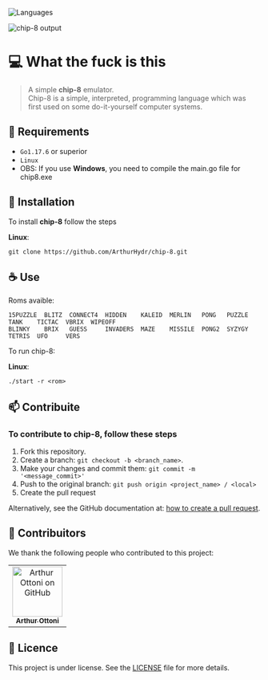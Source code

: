<p>
   <img alt="Languages" src="https://img.shields.io/badge/Go->= go1.17.6-blue.svg"> 
</p>
<img src="https://i.imgur.com/mKXBrei.png" alt="chip-8 output">


# 💻 What the fuck is this
> A simple **chip-8** emulator. <br> Chip-8 is a simple, interpreted, programming language which was first used on some do-it-yourself computer systems.  

## 📃 Requirements

* `Go1.17.6` or superior
*  `Linux`
* OBS: If you use **Windows**, you need to compile the main.go file for chip8.exe 

## 🚀 Installation

To install **chip-8** follow the steps

**Linux**:

```
git clone https://github.com/ArthurHydr/chip-8.git
```

## ☕ Use 

Roms avaible:
```
15PUZZLE  BLITZ  CONNECT4  HIDDEN    KALEID  MERLIN   PONG   PUZZLE  TANK    TICTAC  VBRIX  WIPEOFF
BLINKY    BRIX   GUESS     INVADERS  MAZE    MISSILE  PONG2  SYZYGY  TETRIS  UFO     VERS
```

To run chip-8:

**Linux**:
```
./start -r <rom>
```

## 📫 Contribuite
### To contribute to chip-8, follow these steps

1. Fork this repository.
2. Create a branch: `git checkout -b <branch_name>`.
3. Make your changes and commit them: `git commit -m '<message_commit>'`
4. Push to the original branch: `git push origin <project_name> / <local>`
5. Create the pull request

Alternatively, see the GitHub documentation at: [how to create a pull request](https://help.github.com/en/github/collaborating-with-issues-and-pull-requests/creating-a-pull-request).

## 🤝 Contribuitors

We thank the following people who contributed to this project:

<table>
  <tr>
    <td align="center">
      <a href="https://github.com/ArthurHydr">
        <img src="https://avatars3.githubusercontent.com/u/61481946" width="100px;" alt="Arthur Ottoni on GitHub"/><br>
        <sub>
          <b>Arthur Ottoni</b>
        </sub>
      </a>
    </td>
    </table>

## 📝 Licence
This project is under license. See the [LICENSE](LICENSE) file for more details.
